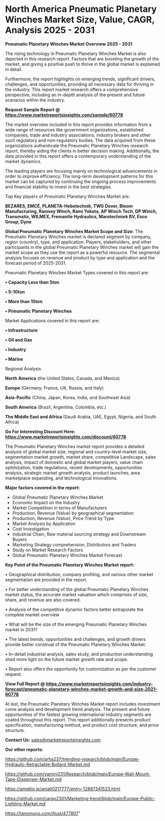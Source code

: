# North America Pneumatic Planetary Winches Market Size, Value, CAGR, Analysis 2025 - 2031

<Strong> Pneumatic Planetary Winches Market Overview 2025 - 2031</strong>

The rising technology in Pneumatic Planetary Winches Market is also depicted in this research report. Factors that are boosting the growth of the market, and giving a positive push to thrive in the global market is explained in detail.

Furthermore, the report highlights on emerging trends, significant drivers, challenges, and opportunities, providing all necessary data for thriving in the industry. This report market research offers a comprehensive perspective, including an in-depth analysis of the present and future scenarios within the industry.

<strong>Request Sample Report @ <a href=https://www.marketreportsinsights.com/sample/60778>https://www.marketreportsinsights.com/sample/60778</a></strong>

The market overview included in this report provides information from a wide range of resources like government organizations, established companies, trade and industry associations, industry brokers and other such regulatory and non-regulatory bodies. The data acquired from these organizations authenticate the Pneumatic Planetary Winches research report, thereby aiding the clients in better decision making. Additionally, the data provided in this report offers a contemporary understanding of the market dynamics.

The leading players are focusing mainly on technological advancements in order to improve efficiency. The long-term development patterns for this market can be captured by continuing the ongoing process improvements and financial stability to invest in the best strategies.

Top Key players of Pneumatic Planetary Winches Market are:

<strong>BEZARES, EMCÉ, PLANETA-Hebetechnik, TWG Dover, Bloom Manufacturing, Ramsey Winch, Rami Yokota, AP Winch Tech, DP Winch, Transmatix, WILMEX, Fremantle Hydraulics, Marotechniek BV, Esco Group, Dyne</strong>

<strong><b>Global Pneumatic Planetary Winches Market Scope and Size:</b></strong>
The Pneumatic Planetary Winches market is declared segment by company, region (country), type, and application. Players, stakeholders, and other participants in the global Pneumatic Planetary Winches market will gain the market scope as they use the report as a powerful resource. The segmental analysis focuses on revenue and product by type and application and the forecast period of 2025-2031.

Pneumatic Planetary Winches Market Types covered in this report are:

<strong>• Capacity Less than 5ton

• 5-10ton

• More than 10ton

• Pneumatic Planetary Winches</strong>

Market Applications covered in this report are:

<strong>• Infrastructure

• Oil and Gas

• Industry

• Marine</strong> 

Regional Analysis

<strong>North America</strong> (the United States, Canada, and Mexico)

<strong>Europe</strong> (Germany, France, UK, Russia, and Italy)

<strong>Asia-Pacific</strong> (China, Japan, Korea, India, and Southeast Asia)

<strong>South America</strong> (Brazil, Argentina, Colombia, etc.)

<strong>The Middle East and Africa</strong> (Saudi Arabia, UAE, Egypt, Nigeria, and South Africa)

<strong>Go For Interesting Discount Here: <a href=https://www.marketreportsinsights.com/discount/60778>https://www.marketreportsinsights.com/discount/60778</a></strong>

The Pneumatic Planetary Winches market report provides a detailed analysis of global market size, regional and country-level market size, segmentation market growth, market share, competitive Landscape, sales analysis, impact of domestic and global market players, value chain optimization, trade regulations, recent developments, opportunities analysis, strategic market growth analysis, product launches, area marketplace expanding, and technological innovations.

<strong><b>Major factors covered in the report:</b></strong>
<ul>
  <li>Global Pneumatic Planetary Winches Market </li>
  <li>Economic Impact on the Industry</li>
  <li>Market Competition in terms of Manufacturers</li>
  <li>Production, Revenue (Value) by geographical segmentation</li>
  <li>Production, Revenue (Value), Price Trend by Type</li>
  <li>Market Analysis by Application</li>
  <li>Cost Investigation</li>
  <li>Industrial Chain, Raw material sourcing strategy and Downstream Buyers</li>
  <li>Marketing Strategy comprehension, Distributors and Traders</li>
  <li>Study on Market Research Factors</li>
  <li>Global Pneumatic Planetary Winches Market Forecast</li>
</ul>

<strong><b>Key Point of the Pneumatic Planetary Winches Market report:</b></strong>

• Geographical distribution, company profiling, and various other market segmentation are provided in the report.

• For better understanding of the global Pneumatic Planetary Winches market status, the accurate market valuation which comprises of size, share, and revenue are also covered.

• Analysis of the competitive dynamic factors better extrapolate the complete market overview

• What will be the size of the emerging Pneumatic Planetary Winches market in 2031?

• The latest trends, opportunities and challenges, and growth drivers provide better construal of the Pneumatic Planetary Winches Market.

• In-detail industrial analysis, sales study, and production understanding shed more light on the future market growth rate and scope.

• Report also offers the opportunity for customization as per the customer request.

<strong><b>View Full Report @ <a href=https://www.marketreportsinsights.com/industry-forecast/pneumatic-planetary-winches-market-growth-and-size-2021-60778>https://www.marketreportsinsights.com/industry-forecast/pneumatic-planetary-winches-market-growth-and-size-2021-60778</a></b></strong>


At last, the Pneumatic Planetary Winches Market report includes investment come analysis and development trend analysis. The present and future opportunities of the fastest growing international industry segments are coated throughout this report. This report additionally presents product specification, manufacturing method, and product cost structure, and price structure.

<strong>Contact Us:</strong>
sales@marketreportsinsights.com

<strong>Our other reports:</strong>

<a href=https://github.com/arha237/trending-research/blob/main/Europe-Hydraulic-Retractable-Bollard-Market.md>https://github.com/arha237/trending-research/blob/main/Europe-Hydraulic-Retractable-Bollard-Market.md</a>

<a href=https://github.com/yamini231/Research/blob/main/Europe-Wall-Mount-Tape-Dispenser-Market.md>https://github.com/yamini231/Research/blob/main/Europe-Wall-Mount-Tape-Dispenser-Market.md</a>

<a href=https://ameblo.jp/anjali0217777/entry-12887341523.html>https://ameblo.jp/anjali0217777/entry-12887341523.html</a>

<a href=https://github.com/cargo2301/Marketing-trend/blob/main/Europe-Public-Lighting-Market.md>https://github.com/cargo2301/Marketing-trend/blob/main/Europe-Public-Lighting-Market.md</a>

<a href=https://tanomuno.com/illust/477807>https://tanomuno.com/illust/477807</a>"
